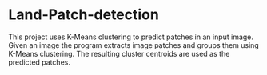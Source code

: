 # Land-Patch-detection
This project uses K-Means clustering to predict patches in an input image. Given an image  the program extracts image patches and groups them using K-Means clustering. The resulting cluster centroids are used as the predicted patches.
